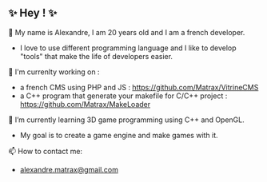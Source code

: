 ## ✨ Hey ! ✨

💬 My name is Alexandre, I am 20 years old and I am a french developer.
  - I love to use different programming language and I like to develop "tools" that make the life of developers easier.

🔭 I'm currenlty working on :
  - a french CMS using PHP and JS : https://github.com/Matrax/VitrineCMS
  - a C++ program that generate your makefile for C/C++ project : https://github.com/Matrax/MakeLoader

🌱 I’m currently learning 3D game programming using C++ and OpenGL.
  - My goal is to create a game engine and make games with it.

📫 How to contact me: 
  - alexandre.matrax@gmail.com
